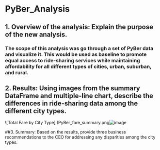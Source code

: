 # PyBer_Analysis
## 1. Overview of the analysis: Explain the purpose of the new analysis.
### The scope of this analysis was go through a set of PyBer data and visualize it. This would be used as baseline to promote equal access to ride-sharing services while maintaining affordability for all different types of cities, urban, suburban, and rural.

## 2. Results: Using images from the summary DataFrame and multiple-line chart, describe the differences in ride-sharing data among the different city types.

![Total Fare by City Type] (PyBer_fare_summary.png![image](https://user-images.githubusercontent.com/111030781/193719027-bdf073a4-d4c3-4701-82b7-84267601da88.png)



##3. Summary: Based on the results, provide three business recommendations to the CEO for addressing any disparities among the city types.
